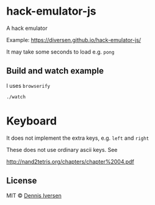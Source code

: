 # hack-emulator-js

A hack emulator

Example: https://diversen.github.io/hack-emulator-js/

It may take some seconds to load e.g. `pong`

## Build and watch example

I uses `browserify`

    ./watch

# Keyboard

It does not implement the extra keys, e.g. `left` and `right` 

These does not use ordinary ascii keys. See 

http://nand2tetris.org/chapters/chapter%2004.pdf

## License

MIT © [Dennis Iversen](https://github.com/diversen)
 
